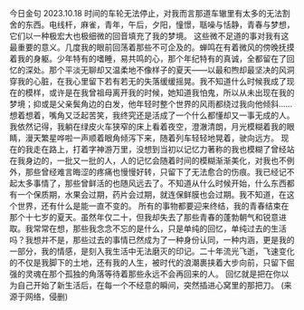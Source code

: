 今日金句
2023.10.18
    时间的车轮无法停止，对我而言那道车辙里有太多的无法割舍的东西。电线杆，麻雀，青年，午后，夕阳，憧憬，聒噪与恬静，青春与梦想，它们以一种极宏大也极细微的回音填充了我的梦境。
    这些微不足道的事对我有这最重要的意义。几度我的眼前回荡着那些不可企及的。蝉鸣在有着微风的傍晚抚摸着我的身躯。少年特有的嗜睡，易共鸣的心，那个年纪特有的真诚，全都留在了回忆的深处。那个平淡无聊却又温柔地不像样子的夏天——以最和煦却最坚决的风洞穿我的心脏，在我心里留下若有若无的失落缓缓摇晃。我不知道什么时候我成了现在的模样，或许是在我曾祖母离开我的时候，她知道我怕鬼，所以从未出现在我的梦境；抑或是父亲鬓角边的白发，他年轻时整个世界的风雨都绕过我向他倾斜……想着想着，嘴角又泛起苦笑，我终究还是活成了一个什么都懂却又一事无成的人。我依然记得，我躺在绿皮火车狭窄的床上看着夜空，澄澈清朗，月光模糊着我的眼睛，漫天繁星哗啦一声顺着眼角倾泻下来，随着列车轻轻地晃着，驶向远方。
    现在的我走在路上，打着字神游万里，没想到当初以记忆力著称的我也模糊了曾经站在我身边的，一批又一批的人，人的记忆会随着时间的模糊渐渐美化，对我也不例外，那些曾经难言晦涩的疼痛也慢慢好转，只留下了无法愈合的伤痕。我已经记不起太多事情了，那些曾鲜活的也随风远去了。不知道从什么时候开始，什么东西都有一个保质期，水果会过期，药片会过期，就连保鲜膜也会过期。我不知道，在这个世界，还有什么是能一直不变的。
    所有的事物都要迎来终结，我的青春结束在那个十七岁的夏天。虽然年仅二十，但我却失去了那些青春的蓬勃朝气和锐意进取。我常常在想，那些我念念不忘的是什么，只是单纯的回忆，单纯过去的生活吗？我想并不是，那些过去的事情已然成为了一种身份认同，一种内涵，更是我的一部分，我的情感，是刻入我生活中无法磨灭的印记。二十年流光飞逝，飞速变化的不仅是我脚下的土地，还有我的人生，被时代的浪潮裹挟着大步向前，只留下倔强的灵魂在那个孤独的角落等待着那些永远不会再回来的人。
    回忆就是把在你以为自己开始了新生活后，在每一个不经意的瞬间，突然插进心窝里的那把刀。
(来源于网络，侵删)
